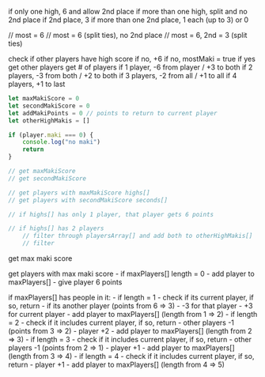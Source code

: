 if only one high, 6 and allow 2nd place
if more than one high, split and no 2nd place
if 2nd place, 3
if more than one 2nd place, 1 each (up to 3) or 0

// most = 6
// most = 6 (split ties), no 2nd place
// most = 6, 2nd = 3 (split ties)

check if other players have high score
	if no, +6
	if no, mostMaki = true
	if yes get other players
		get # of players
		if 1 player, -6 from player / +3 to both
		if 2 players, -3 from both / +2 to both
		if 3 players, -2 from all / +1 to all
		if 4 players, +1 to last

```javascript
let maxMakiScore = 0
let secondMakiScore = 0
let addMakiPoints = 0 // points to return to current player
let otherHighMakis = []

if (player.maki === 0) {
    console.log("no maki")
    return
}

// get maxMakiScore
// get secondMakiScore

// get players with maxMakiScore highs[]
// get players with secondMakiScore seconds[]

// if highs[] has only 1 player, that player gets 6 points

// if highs[] has 2 players
    // filter through playersArray[] and add both to otherHighMakis[]
    // filter

```

get max maki score

get players with max maki score
    - if maxPlayers[] length = 0
        - add player to maxPlayers[]
        - give player 6 points

if maxPlayers[] has people in it:
    - if length = 1
        - check if its current player, if so, return
        - if its another player (points from 6 => 3)
            - -3 for that player
            - +3 for current player
            - add player to maxPlayers[] (length from 1 => 2)
    - if length = 2
        - check if it includes current player, if so, return
        - other players -1 (points from 3 => 2)
        - player +2
        - add player to maxPlayers[] (length from 2 => 3)
    - if length = 3
        - check if it includes current player, if so, return
        - other players -1 (points from 2 => 1)
        - player +1
        - add player to maxPlayers[] (length from 3 => 4)
    - if length = 4
        - check if it includes current player, if so, return
        - player +1
        - add player to maxPlayers[] (length from 4 => 5)